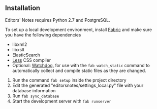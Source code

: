 ## Installation
Editors' Notes requires Python 2.7 and PostgreSQL.

To set up a local development environment, install [Fabric](http://fabfile.org/) 
and make sure you have the following dependencies

* libxml2
* libxslt
* ElasticSearch
* [Less](http://lesscss.org) CSS compiler
* Optional: [Watchdog](http://packages.python.org/watchdog/), for use with the `fab watch_static` command to automatically collect and compile static files as they are changed.

1. Run the command `fab setup` inside the project directory
2. Edit the generated "editorsnotes/settings\_local.py" file with your database information
3. Run `fab sync_database`
4. Start the development server with `fab runserver`
